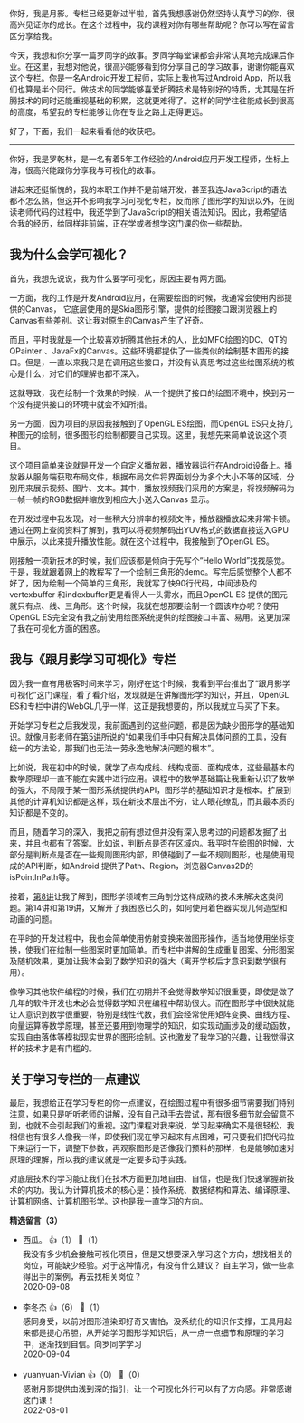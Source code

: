 你好，我是月影。专栏已经更新过半啦，首先我想感谢仍然坚持认真学习的你，很高兴见证你的成长。在这个过程中，我的课程对你有哪些帮助呢？你可以写在留言区分享给我。

今天，我想和你分享一篇罗同学的故事。罗同学每堂课都会非常认真地完成课后作业。在这里，我想对他说，很高兴能够看到你分享自己的学习故事，谢谢你能喜欢这个专栏。你是一名Android开发工程师，实际上我也写过Android App，所以我们也算是半个同行。做技术的同学能够喜爱折腾技术是特别好的特质，尤其是在折腾技术的同时还能重视基础的积累，这就更难得了。这样的同学往往能成长到很高的高度，希望我的专栏能够让你在专业之路上走得更远。

好了，下面，我们一起来看看他的收获吧。

* * *

你好，我是罗乾林，是一名有着5年工作经验的Android应用开发工程师，坐标上海，很高兴能跟你分享我与可视化的故事。

讲起来还挺惭愧的，我的本职工作并不是前端开发，甚至我连JavaScript的语法都不怎么熟，但这并不影响我学习可视化专栏，反而除了图形学的知识以外，在阅读老师代码的过程中，我还学到了JavaScript的相关语法知识。因此，我希望结合我的经历，给同样非前端，正在学或者想学这门课的你一些帮助。

## 我为什么会学可视化？

首先，我想先说说，我为什么要学可视化，原因主要有两方面。

一方面，我的工作是开发Android应用，在需要绘图的时候，我通常会使用内部提供的Canvas， 它底层使用的是Skia图形引擎，提供的绘图接口跟浏览器上的Canvas有些差别。这让我对原生的Canvas产生了好奇。

而且，平时我就是一个比较喜欢折腾其他技术的人，比如MFC绘图的DC、QT的QPainter 、JavaFx的Canvas。这些环境都提供了一些类似的绘制基本图形的接口。但是，一直以来我只是在调用这些接口，并没有认真思考过这些绘图系统的核心是什么，对它们的理解也都不深入。

这就导致，我在绘制一个效果的时候，从一个提供了接口的绘图环境中，换到另一个没有提供接口的环境中就会不知所措。

另一方面，因为项目的原因我接触到了OpenGL ES绘图，而OpenGL ES只支持几种图元的绘制，很多图形的绘制都要自己实现。这里，我想先来简单说说这个项目。

这个项目简单来说就是开发一个自定义播放器，播放器运行在Android设备上。播放器从服务端获取布局文件，根据布局文件将界面划分为多个大小不等的区域，分别用来展示视频、图片、文本。其中，播放视频我们采用的方案是，将视频解码为一帧一帧的RGB数据并缩放到相应大小送入Canvas 显示。

在开发过程中我发现，对一些稍大分辨率的视频文件，播放器播放起来非常卡顿。通过在网上查阅资料了解到，我可以将视频解码出YUV格式的数据直接送入GPU中展示，以此来提升播放性能。就在这个过程中，我接触到了OpenGL ES。

刚接触一项新技术的时候，我们应该都是倾向于先写个“Hello World”找找感觉。于是，我就跟着网上的教程写了一个绘制三角形的demo。写完后感觉整个人都不好了，因为绘制一个简单的三角形，我就写了快90行代码，中间涉及的vertexbuffer 和indexbuffer更是看得人一头雾水，而且OpenGL ES 提供的图元就只有点、线、三角形。这个时候，我就在想那要绘制一个圆该咋办呢？使用OpenGL ES完全没有我之前使用绘图系统提供的绘图接口丰富、易用。这更加深了我在可视化方面的困惑。

## 我与《跟月影学习可视化》专栏

因为我一直有用极客时间来学习，刚好在这个时候，我看到平台推出了“跟月影学可视化”这门课程，看了看介绍，发现就是在讲解图形学的知识，并且，OpenGL ES和专栏中讲的WebGL几乎一样，这正是我想要的，所以我就立马买了下来。

开始学习专栏之后我发现，我前面遇到的这些问题，都是因为缺少图形学的基础知识。就像月影老师在[第5讲](https://time.geekbang.org/column/article/255584)所说的“如果我们手中只有解决具体问题的工具，没有统一的方法论，那我们也无法一劳永逸地解决问题的根本”。

比如说，我在初中的时候，就学了点构成线、线构成面、面构成体，这些最基本的数学原理却一直不能在实践中进行应用。课程中的数学基础篇让我重新认识了数学的强大，不局限于某一图形系统提供的API，图形学的基础知识才是根本。扩展到其他的计算机知识都是这样，现在新技术层出不穷，让人眼花缭乱，而其最本质的知识都是不变的。

而且，随着学习的深入，我把之前有想过但并没有深入思考过的问题都发掘了出来，并且也都有了答案。比如说，判断点是否在区域内。我平时在绘图的时候，大部分是判断点是否在一些规则图形内部，即使碰到了一些不规则图形，也是使用现成的API判断，如Android 提供了Path、Region，浏览器Canvas2D的isPointInPath等。

接着，[第8讲](https://time.geekbang.org/column/article/258101)让我了解到，图形学领域有三角剖分这样成熟的技术来解决这类问题。第14讲和第19讲，又解开了我困惑已久的，如何使用着色器实现几何造型和动画的问题。

在平时的开发过程中，我也会简单使用仿射变换来做图形操作，适当地使用坐标变换，使我们在绘制一些图案时更加简单。而专栏中讲解的生成重复图案、分形图案及随机效果，更加让我体会到了数学知识的强大（离开学校后才意识到数学很有用）。

像学习其他软件编程的时候，我们在初期并不会觉得数学知识很重要，即使是做了几年的软件开发也未必会觉得数学知识在编程中帮助很大。而在图形学中很快就能让人意识到数学很重要，特别是线性代数，我们会经常使用矩阵变换、曲线方程、向量运算等数学原理，甚至还要用到物理学的知识，如实现动画涉及的缓动函数，实现自由落体等模拟现实世界的图形绘制。这也激发了我学习的兴趣，让我觉得这样的技术才是有门槛的。

## 关于学习专栏的一点建议

最后，我想给正在学习专栏的你一点建议，在绘图过程中有很多细节需要我们特别注意，如果只是听听老师的讲解，没有自己动手去尝试，那有很多细节就会留意不到，也就不会引起我们的重视。这门课程对我来说，学习起来确实不是很轻松，我相信也有很多人像我一样，即使我们现在学习起来有点困难，可只要我们把代码拉下来运行一下，调整下参数，再观察图形是否像我们预料的那样，也是能够加速对原理的理解，所以我的建议就是一定要多动手实践。

对底层技术的学习能让我们在技术方面更加地自由、自信，也是我们快速掌握新技术的内功。我认为计算机技术的核心是：操作系统、数据结构和算法、编译原理、计算机网络、计算机图形学。这也是我一直学习的方向。
<div><strong>精选留言（3）</strong></div><ul>
<li><span>西瓜。</span> 👍（1） 💬（1）<div>我没有多少机会接触可视化项目，但是又想要深入学习这个方向，想找相关的岗位，可能缺少经验。对于这种情况，有没有什么建议？ 自主学习，做一些拿得出手的案例，再去找相关岗位？</div>2020-09-08</li><br/><li><span>李冬杰</span> 👍（6） 💬（1）<div>感同身受，以前对图形渲染即好奇又害怕，没系统化的知识作支撑，工具用起来都是提心吊胆，从开始学习图形学知识后，从一点一点细节和原理的学习中，逐渐找到自信。向罗同学学习</div>2020-09-04</li><br/><li><span>yuanyuan-Vivian</span> 👍（0） 💬（0）<div>感谢月影提供由浅到深的指引，让一个可视化外行可以有了方向感。非常感谢这门课！</div>2022-08-01</li><br/>
</ul>